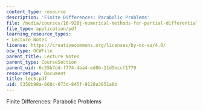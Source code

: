 ```yaml
---
content_type: resource
description: 'Finite Differences: Parabolic Problems'
file: /media/courses/16-920j-numerical-methods-for-partial-differential-equations-sma-5212-spring-2003/5350b98a660c073d845f9128a3851a8b_lec5.pdf
file_type: application/pdf
learning_resource_types:
- Lecture Notes
license: https://creativecommons.org/licenses/by-nc-sa/4.0/
ocw_type: OCWFile
parent_title: Lecture Notes
parent_type: CourseSection
parent_uid: 6c55b7dd-f774-4ba4-ed0b-11d5bccf1779
resourcetype: Document
title: lec5.pdf
uid: 5350b98a-660c-073d-845f-9128a3851a8b
---
```

Finite Differences: Parabolic Problems